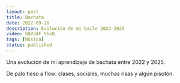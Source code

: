 ```yaml
---
layout: post
title: Bachata
date: 2022-09-18
description: Evolución de mi baile 2022-2025
video: bQVdAF_YhvQ
tags: [Música]
status: published
---
```


Una evolución de mi aprendizaje de bachata entre 2022 y 2025.

De palo tieso a flow: clases, sociales, muchas risas y algún pisotón.


